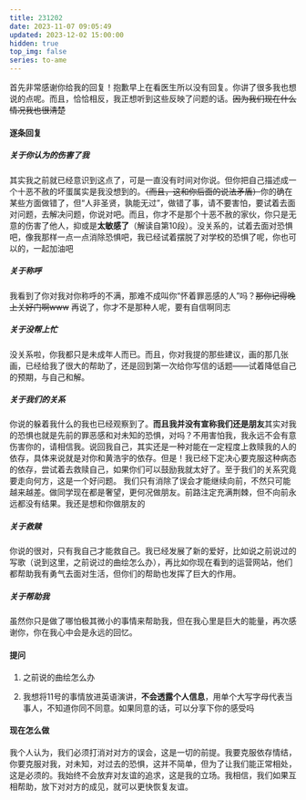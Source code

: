```yaml
---
title: 231202
date: 2023-11-07 09:05:49
updated: 2023-12-02 15:00:00
hidden: true
top_img: false
series: to-ame
---
```

首先非常感谢你给我的回复！抱歉早上在看医生所以没有回复。你讲了很多我也想说的点呢。而且，恰恰相反，我正想听到这些反映了问题的话。~~因为我们现在什么情况我也很清楚~~

#### 逐条回复

##### 关于你认为的伤害了我

其实我之前就已经意识到这点了，可是一直没有时间对你说。但你把自己描述成一个十恶不赦的坏蛋属实是我没想到的。~~（而且，这和你后面的说法矛盾）~~你的确在某些方面做错了，但“人非圣贤，孰能无过”，做错了事，请不要害怕，要试着去面对问题，去解决问题，你说对吧。而且，你才不是那个十恶不赦的家伙，你只是无意的伤害了他人，抑或是**太敏感了**（解读自第10段）。没关系的，试着去面对恐惧吧，像我那样一点一点消除恐惧吧，我已经试着摆脱了对学校的恐惧了呢，你也可以的，一起加油吧

##### 关于称呼

我看到了你对我对你称呼的不满，那难不成叫你“怀着罪恶感的人”吗？~~那你记得晚上关好门啊www~~ 再说了，你才不是那种人呢，要有自信啊同志

##### 关于没帮上忙

没关系啦，你我都只是未成年人而已。而且，你对我提的那些建议，画的那几张画，已经给我了很大的帮助了，还是回到第一次给你写信的话题——试着降低自己的预期，与自己和解。

##### 关于我们的关系

你说的躲着我什么的我也已经观察到了。**而且我并没有宣称我们还是朋友**其实对我的恐惧也就是先前的罪恶感和对未知的恐惧，对吗？不用害怕我，我永远不会有意伤害你的，请相信我。说回我自己，其实还是一种对能在一定程度上救赎我的人的依存，具体来说就是对你和黄浩宇的依存。但是！我已经下定决心要克服这种病态的依存，尝试着去救赎自己，如果你们可以鼓励我就太好了。至于我们的关系究竟要走向何方，这是一个好问题。
我们只有消除了误会才能继续向前，不然只可能越来越差。做同学现在都是奢望，更何况做朋友。前路注定充满荆棘，但不向前永远都没有结果。我还是想和你做朋友的

##### 关于救赎

你说的很对，只有我自己才能救自己。我已经发展了新的爱好，比如说之前说过的写歌（说到这里，之前说过的曲绘怎么办），再比如你现在看到的运营网站，他们都帮助我有勇气去面对生活，但你们的帮助也发挥了巨大的作用。

##### 关于帮助我

虽然你只是做了哪怕极其微小的事情来帮助我，但在我心里是巨大的能量，再次感谢你，你在我心中会是永远的回忆。

#### 提问

1. 之前说的曲绘怎么办

2. 我想将11号的事情放进英语演讲，**不会透露个人信息**，用单个大写字母代表当事人，不知道你同不同意。如果同意的话，可以分享下你的感受吗

#### 现在怎么做

我个人认为，我们必须打消对对方的误会，这是一切的前提。我要克服依存情结，你要克服对我，对未知，对过去的恐惧，这并不简单，但为了让我们能正常相处，这是必须的。我始终不会放弃对友谊的追求，这是我的立场。我相信，我们如果互相帮助，放下对对方的成见，就可以更快恢复友谊。
